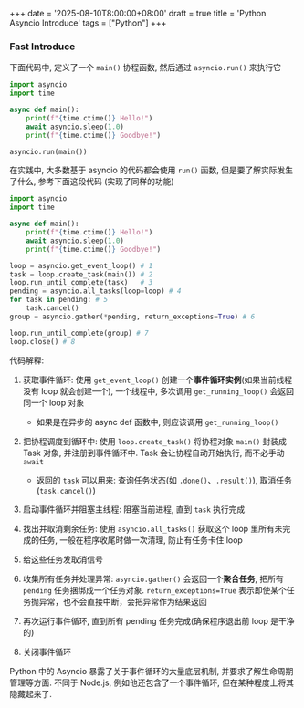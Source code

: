 +++
date = '2025-08-10T8:00:00+08:00'
draft = true
title = 'Python Asyncio Introduce'
tags = ["Python"]
+++

### Fast Introduce

下面代码中, 定义了一个 `main()` 协程函数, 然后通过 `asyncio.run()` 来执行它

```Python
import asyncio
import time

async def main():
    print(f"{time.ctime()} Hello!")
    await asyncio.sleep(1.0)
    print(f"{time.ctime()} Goodbye!")

asyncio.run(main())
```

在实践中, 大多数基于 asyncio 的代码都会使用 `run()` 函数, 但是要了解实际发生了什么, 参考下面这段代码 (实现了同样的功能)

```Python
import asyncio
import time

async def main():
    print(f"{time.ctime()} Hello!")
    await asyncio.sleep(1.0)
    print(f"{time.ctime()} Goodbye!")

loop = asyncio.get_event_loop() # 1
task = loop.create_task(main()) # 2
loop.run_until_complete(task)   # 3
pending = asyncio.all_tasks(loop=loop) # 4
for task in pending: # 5
    task.cancel()
group = asyncio.gather(*pending, return_exceptions=True) # 6

loop.run_until_complete(group) # 7
loop.close() # 8
```

代码解释:

1. 获取事件循环: 使用 `get_event_loop()` 创建一个**事件循环实例**(如果当前线程没有 loop 就会创建一个), 一个线程中, 多次调用 `get_running_loop()` 会返回同一个 loop 对象
   - 如果是在异步的 async def 函数中, 则应该调用 `get_running_loop()`

2. 把协程调度到循环中: 使用 `loop.create_task()` 将协程对象 `main()` 封装成 Task 对象, 并注册到事件循环中. Task 会让协程自动开始执行, 而不必手动 `await`
   - 返回的 `task` 可以用来: 查询任务状态(如 `.done()`、`.result()`), 取消任务(`task.cancel()`)

3. 启动事件循环并阻塞主线程: 阻塞当前进程, 直到 `task` 执行完成

4. 找出并取消剩余任务: 使用 `asyncio.all_tasks()` 获取这个 loop 里所有未完成的任务, 一般在程序收尾时做一次清理, 防止有任务卡住 loop

5. 给这些任务发取消信号

6. 收集所有任务并处理异常: `asyncio.gather()` 会返回一个**聚合任务**, 把所有 `pending` 任务捆绑成一个任务对象. `return_exceptions=True` 表示即使某个任务抛异常，也不会直接中断，会把异常作为结果返回

7. 再次运行事件循环, 直到所有 pending 任务完成(确保程序退出前 loop 是干净的)

8. 关闭事件循环

Python 中的 Asyncio 暴露了关于事件循环的大量底层机制, 并要求了解生命周期管理等方面.
不同于 Node.js, 例如他还包含了一个事件循环, 但在某种程度上将其隐藏起来了.
